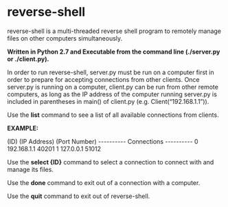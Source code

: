 # reverse-shell

reverse-shell is a multi-threaded reverse shell program to remotely manage files on other computers simultaneously.


**Written in Python 2.7 and Executable from the command line (./server.py or ./client.py).** 


In order to run reverse-shell, server.py must be run on a computer first in order to prepare for accepting connections from other clients. Once server.py is running on a computer, client.py can be run from other remote computers, as long as the IP address of the computer running server.py is included in parentheses in main() of client.py (e.g. Client(“192.168.1.1”)). 

Use the **list** command to see a list of all available connections from clients. 

**EXAMPLE:**

(ID)       (IP Address)      (Port Number)
---------- Connections ----------
0          192.168.1.1          40201
1          127.0.0.1            51012

Use the **select {ID}** command to select a connection to connect with and manage its files.

Use the **done** command to exit out of a connection with a computer.

Use the **quit** command to exit out of reverse-shell. 
